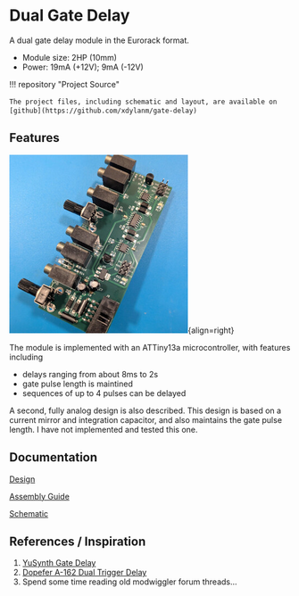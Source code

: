 # Dual Gate Delay

A dual gate delay module in the Eurorack format. 

* Module size: 2HP (10mm)
* Power: 19mA (+12V); 9mA (-12V)

!!! repository "Project Source"

    The project files, including schematic and layout, are available on [github](https://github.com/xdylanm/gate-delay)

## Features

![Gate Delay v1 PCB](assets/images/gate-delay-1sm.jpg){align=right}

The module is implemented with an ATTiny13a microcontroller, with features including

* delays ranging from about 8ms to 2s
* gate pulse length is maintined
* sequences of up to 4 pulses can be delayed

A second, fully analog design is also described. This design is based on a current mirror and integration capacitor, and also maintains the gate pulse length. I have not implemented and tested this one.

## Documentation

[Design](theory.md)

[Assembly Guide](assembly.md)

[Schematic](assets/schematic.pdf)

## References / Inspiration

1.  [YuSynth Gate Delay](https://yusynth.net/Modular/EN/GATEDELAY/index.html)
2.  [Dopefer A-162 Dual Trigger Delay](https://doepfer.de/a162.htm)
3.  Spend some time reading old modwiggler forum threads\...